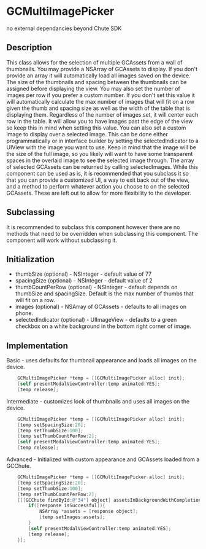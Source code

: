 GCMultiImagePicker
==================

no external dependancies beyond Chute SDK

Description
-----------

This class allows for the selection of multiple GCAssets from a wall of thumbnails.  You may provide a NSArray of GCAssets to display.  If you don't provide an array it will automatically load all images saved on the device.  The size of the thumbnails and spacing between the thumbnails can be assigned before displaying the view.  You may also set the number of images per row if you prefer a custom number.  If you don't set this value it will automatically calculate the max number of images that will fit on a row given the thumb and spacing size as well as the width of the table that is displaying them.  Regardless of the number of images set, it will center each row in the table.  It will allow you to have images past the edge of the view so keep this in mind when setting this value.  You can also set a custom image to display over a selected image.  This can be done either programmatically or in interface builder by setting the selectedIndicator to a UIView with the image you want to use.  Keep in mind that the image will be the size of the full image, so you likely will want to have some transparent spaces in the overlaid image to see the selected image through.  The array of selected GCAssets can be returned by calling selectedImages.  While this component can be used as is, it is recommended that you subclass it so that you can provide a customized UI, a way to exit back out of the view, and a method to perform whatever action you choose to on the selected GCAssets.  These are left out to allow for more flexibility to the developer.

Subclassing
-----------

It is recommended to subclass this component however there are no methods that need to be overridden when subclassing this component.  The component will work without subclassing it.

Initialization
--------------

* thumbSize (optional) - NSInteger - default value of 77
* spacingSize (optional) - NSInteger - default value of 2
* thumbCountPerRow (optional) - NSInteger - default depends on thumbSize and spacingSize.  Default is the max number of thumbs that will fit on a row.
* images (optional) - NSArray of GCAssets - defaults to all images on phone.
* selectedIndicator (optional) - UIImageView - defaults to a green checkbox on a white background in the bottom right corner of image.

Implementation
--------------

Basic - uses defaults for thumbnail appearance and loads all images on the device.

```objective-c
    GCMultiImagePicker *temp = [[GCMultiImagePicker alloc] init];
    [self presentModalViewController:temp animated:YES];
    [temp release];
```

Intermediate - customizes look of thumbnails and uses all images on the device.

```objective-c
    GCMultiImagePicker *temp = [[GCMultiImagePicker alloc] init];
    [temp setSpacingSize:20];
    [temp setThumbSize:100];
    [temp setThumbCountPerRow:2];
    [self presentModalViewController:temp animated:YES];
    [temp release];
```

Advanced - Initialized with custom appearance and GCAssets loaded from a GCChute.

```objective-c
    GCMultiImagePicker *temp = [[GCMultiImagePicker alloc] init];
    [temp setSpacingSize:20];
    [temp setThumbSize:100];
    [temp setThumbCountPerRow:2];
    [[[GCChute findById:@"34"] object] assetsInBackgroundWithCompletion:^(GCResponse *response){
        if([response isSuccessful]){
            NSArray *assets = [response object];
            [temp setImages:assets];
        }
        [self presentModalViewController:temp animated:YES];
        [temp release];
    }];
```